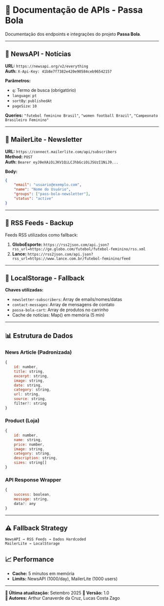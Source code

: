 # 📡 Documentação de APIs - Passa Bola

Documentação dos endpoints e integrações do projeto **Passa Bola**.

---

## 📰 NewsAPI - Notícias

**URL:** `https://newsapi.org/v2/everything`  
**Auth:** `X-Api-Key: 41b8e7f7382e420e90584ceb96542157`

**Parâmetros:**
- `q`: Termo de busca (obrigatório)
- `language`: `pt` 
- `sortBy`: `publishedAt`
- `pageSize`: `10`

**Queries:** `"futebol feminino Brasil"`, `"women football Brazil"`, `"Campeonato Brasileiro Feminino"`


---

## 📧 MailerLite - Newsletter

**URL:** `https://connect.mailerlite.com/api/subscribers`  
**Method:** `POST`  
**Auth:** `Bearer eyJ0eXAiOiJKV1QiLCJhbGciOiJSUzI1NiJ9...`

**Body:**
```json
{
    "email": "usuario@exemplo.com",
    "name": "Nome do Usuário", 
    "groups": ["pass-bola-newsletter"],
    "status": "active"
}
```

---

## 🔄 RSS Feeds - Backup

Feeds RSS utilizados como fallback:

1. **GloboEsporte:** `https://rss2json.com/api.json?rss_url=https://ge.globo.com/futebol/futebol-feminino/rss.xml`
2. **Lance:** `https://rss2json.com/api.json?rss_url=https://www.lance.com.br/futebol-feminino/feed`

---

## 💾 LocalStorage - Fallback

**Chaves utilizadas:**
- `newsletter-subscribers`: Array de emails/nomes/datas
- `contact-messages`: Array de mensagens de contato  
- `passa-bola-cart`: Array de produtos no carrinho
- Cache de notícias: Map() em memória (5 min)

---

## 📊 Estrutura de Dados

### News Article (Padronizada)
```javascript
{
    id: number,
    title: string,
    excerpt: string,
    image: string,
    date: string,
    category: string,
    url: string,
    source: string,
    filter?: string
}
```

### Product (Loja)
```javascript
{
    id: number,
    name: string,
    price: number,
    image: string,
    category: string,
    description: string,
    sizes: string[]
}
```

### API Response Wrapper
```javascript
{
    success: boolean,
    message: string,
    data?: any
}
```

---

## ⚠️ Fallback Strategy
```
NewsAPI → RSS Feeds → Dados Hardcoded
MailerLite → LocalStorage
```

## 📈 Performance
- **Cache:** 5 minutos em memória
- **Limits:** NewsAPI (1000/day), MailerLite (1000 users)

---

**📝 Última atualização:** Setembro 2025 
**🔄 Versão:** 1.0  
**👥 Autores:** Arthur Canaverde da Cruz, Lucas Costa Zago
